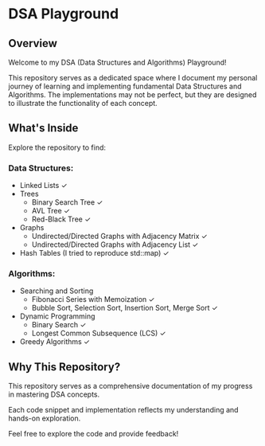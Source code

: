 # DSA Playground

## Overview

Welcome to my DSA (Data Structures and Algorithms) Playground! 

This repository serves as a dedicated space where I document my personal journey of learning and implementing fundamental Data Structures and Algorithms. The implementations may not be perfect, but they are designed to illustrate the functionality of each concept.

## What's Inside

Explore the repository to find:

### Data Structures:

- Linked Lists ✓
- Trees
    - Binary Search Tree ✓
    - AVL Tree ✓
    - Red-Black Tree ✓
- Graphs
    - Undirected/Directed Graphs with Adjacency Matrix ✓
    - Undirected/Directed Graphs with Adjacency List ✓
- Hash Tables (I tried to reproduce std::map) ✓


### Algorithms:

- Searching and Sorting
    - Fibonacci Series with Memoization ✓
    - Bubble Sort, Selection Sort, Insertion Sort, Merge Sort ✓
- Dynamic Programming
    - Binary Search ✓
    - Longest Common Subsequence (LCS) ✓
- Greedy Algorithms ✓

## Why This Repository?

This repository serves as a comprehensive documentation of my progress in mastering DSA concepts. 

Each code snippet and implementation reflects my understanding and hands-on exploration.

Feel free to explore the code and provide feedback!

